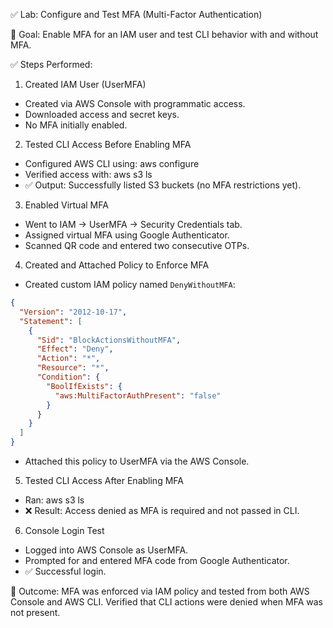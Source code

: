 
✅ Lab: Configure and Test MFA (Multi-Factor Authentication)

🔸 Goal:
Enable MFA for an IAM user and test CLI behavior with and without MFA.

✅ Steps Performed:

1. Created IAM User (UserMFA)
- Created via AWS Console with programmatic access.
- Downloaded access and secret keys.
- No MFA initially enabled.

2. Tested CLI Access Before Enabling MFA
- Configured AWS CLI using:
  aws configure
- Verified access with:
  aws s3 ls
- ✅ Output: Successfully listed S3 buckets (no MFA restrictions yet).

3. Enabled Virtual MFA
- Went to IAM → UserMFA → Security Credentials tab.
- Assigned virtual MFA using Google Authenticator.
- Scanned QR code and entered two consecutive OTPs.

4. Created and Attached Policy to Enforce MFA
- Created custom IAM policy named `DenyWithoutMFA`:
```json
{
  "Version": "2012-10-17",
  "Statement": [
    {
      "Sid": "BlockActionsWithoutMFA",
      "Effect": "Deny",
      "Action": "*",
      "Resource": "*",
      "Condition": {
        "BoolIfExists": {
          "aws:MultiFactorAuthPresent": "false"
        }
      }
    }
  ]
}
```
- Attached this policy to UserMFA via the AWS Console.

5. Tested CLI Access After Enabling MFA
- Ran:
  aws s3 ls
- ❌ Result: Access denied as MFA is required and not passed in CLI.

6. Console Login Test
- Logged into AWS Console as UserMFA.
- Prompted for and entered MFA code from Google Authenticator.
- ✅ Successful login.

🎯 Outcome:
MFA was enforced via IAM policy and tested from both AWS Console and AWS CLI. Verified that CLI actions were denied when MFA was not present.
```


